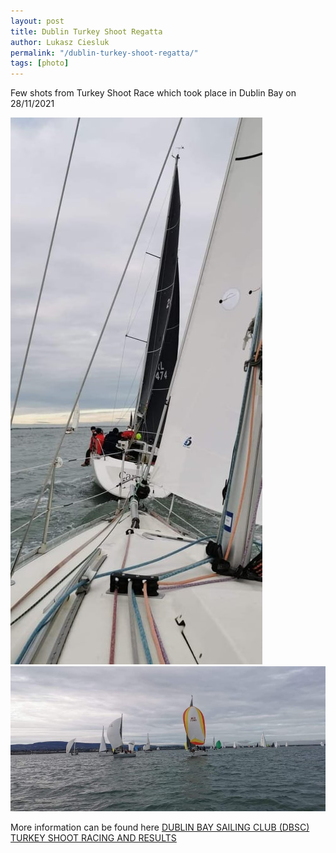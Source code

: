 ```yaml
---
layout: post
title: Dublin Turkey Shoot Regatta
author: Lukasz Ciesluk
permalink: "/dublin-turkey-shoot-regatta/"
tags: [photo]
---
```


Few shots from Turkey Shoot Race which took place in Dublin Bay on 28/11/2021

![TurkeyShootRegatta](/assets/TurkeyShootRegatta/dublin_turkey_shoot_race.JPG)
![TurkeyShootRegatta_2](/assets/TurkeyShootRegatta/dublin_turkey_shoot_race2.JPG)

More information can be found here [DUBLIN BAY SAILING CLUB (DBSC) TURKEY SHOOT RACING AND RESULTS](https://afloat.ie/sail/events/dbsc-turkey-shoot)
